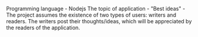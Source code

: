 Programming language - Nodejs
The topic of application - "Best ideas" - The project assumes the existence of two types of users: writers and readers. 
The writers post their thoughts/ideas, which will be appreciated by the readers of the application.
